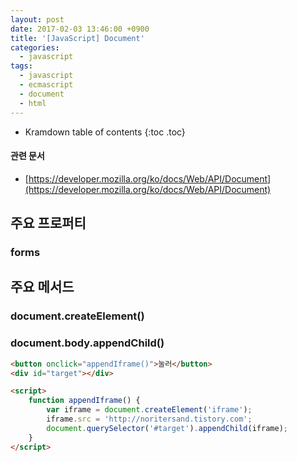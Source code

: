 ```yaml
---
layout: post
date: 2017-02-03 13:46:00 +0900
title: '[JavaScript] Document'
categories:
  - javascript
tags:
  - javascript
  - ecmascript
  - document
  - html
---
```


* Kramdown table of contents
{:toc .toc}

#### 관련 문서

- [https://developer.mozilla.org/ko/docs/Web/API/Document](https://developer.mozilla.org/ko/docs/Web/API/Document)

## 주요 프로퍼티

### forms

## 주요 메서드

### document.createElement()

### document.body.appendChild()

```html
<button onclick="appendIframe()">눌러</button>
<div id="target"></div>

<script>
    function appendIframe() {
        var iframe = document.createElement('iframe');
        iframe.src = 'http://noritersand.tistory.com';
        document.querySelector('#target').appendChild(iframe);
    }
</script>
```
